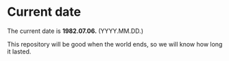 # Current date

The current date is **1982.07.06.** (YYYY.MM.DD.)

This repository will be good when the world ends, so we will know how long it lasted.